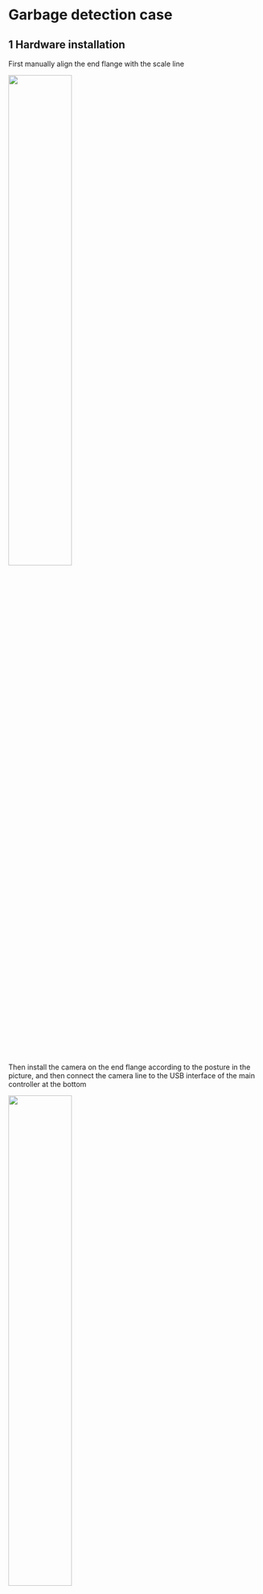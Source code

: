 # Garbage detection case

## 1 Hardware installation
First manually align the end flange with the scale line

<img src="img/cam1.jpg" width="50%">

Then install the camera on the end flange according to the posture in the picture, and then connect the camera line to the USB interface of the main controller at the bottom

<img src="img/cam2.jpg" width="50%">

Then install the gripper on the Lego socket of the camera according to the posture in the picture.

<img src="img/gripper.jpg" width="50%">

Then connect the gripper line to the 3PIN interface of the robot arm

<img src="img/line.jpg" width="50%">

## 2 Software operation
Open a terminal and enter the command, press the keyboard Enter key to run
```bash
export CAM_TYPE=usb
```
Then enter the following command to start the camera recognition node
```bash
ros2 launch dnn_node_example dnn_node_example.launch.py dnn_example_config_file:=config/ppyoloworkconfig.json dnn_example_msg_pub_topic_name:=ai_msg_mono2d_trash_detection dnn_example_image_width:=640 dnn_example_image_height:=480
```
输出log显示，节点运行成功
```shell
[example-1] [INFO] [1665646256.967568866] [dnn]: The model input 0 width is 416 and height is 416
[example-1] [WARN] [1665646256.967698807] [dnn]: Run default SetOutputParser.
[example-1] [WARN] [1665646256.967754550] [dnn]: Set output parser with default dnn node parser, you will get all output tensors and should parse output_tensors in PostProcess.
[example-1] [INFO] [1665646256.967794962] [dnn impl]: Set default output parser
[example-1] [INFO] [1665646256.967972439] [dnn]: Task init.
[example-1] [INFO] [1665646256.970036756] [dnn]: Set task_num [4]
[example-1] [INFO] [1665646256.970176988] [example]: The model input width is 416 and height is 416
[example-1] [WARN] [1665646256.970260061] [example]: Create ai msg publisher with topic_name: hobot_dnn_detection
[example-1] [INFO] [1665646256.977452592] [example]: Dnn node feed with local image: config/trashDet0028.jpg
[example-1] [INFO] [1665646257.027170005] [dnn]: task id: 3 set bpu core: 2
[example-1] [INFO] [1665646257.057492754] [example]: Output from frame_id: feedback, stamp: 0.0
[example-1] [INFO] [1665646257.063816821] [PostProcessBase]: out box size: 1
[example-1] [INFO] [1665646257.064070497] [PostProcessBase]: det rect: 216.061 223.173 317.97 282.748, det type: trash, score:0.80733
[example-1] [INFO] [1665646257.064206479] [ClassificationPostProcess]: out cls size: 0
[example-1] [INFO] [1665646257.068688365] [ImageUtils]: target size: 1
[example-1] [INFO] [1665646257.068836554] [ImageUtils]: target type: trash, rois.size: 1
[example-1] [INFO] [1665646257.068884048] [ImageUtils]: roi.type: , x_offset: 216 y_offset: 223 width: 101 height: 59
[example-1] [WARN] [1665646257.071375688] [ImageUtils]: Draw result to file: render_feedback_0_0.jpeg
```

Enter http://IP:8000 in the browser on the PC to view the image and algorithm rendering effects (IP is the IP address of RDK):

<img src="img/trash.jpg" width="50%">

### Example Program
```python
import rclpy
from rclpy.node import Node
from ai_msgs.msg import PerceptionTargets
from sensor_msgs.msg import CompressedImage
from pymycobot import MyCobot280RDKX5,utils
import time
import cv2
import numpy as np
import threading
class MinimalSubscriber(Node):
    def __init__(self):
        self.mc=MyCobot280RDKX5("/dev/ttyS1",1000000)
        self.mc.set_fresh_mode(1)
        self.mc.sync_send_angles([0,0,-90,0,0,136.21],50)
        self.mc.set_gripper_state(1,100)
        self.mc.get_angles()
        print("ok")
        super().__init__('minimal_subscriber')
        self.subscription = self.create_subscription(
            PerceptionTargets,
            '/ai_msg_mono2d_trash_detection',
            self.listener_callback,
            10)
        self.cameraMatrix =np.array([
            [827.29511682, 0., 368.87666292],
            [0.,  824.88958537, 262.03016541],
            [0., 0., 1.]])
        self.distCoeffs = np.array(([[0.21780081, -0.56324781, 0.01165061,   0.01845253,
                    -1.0631406]]))
        self.cam_coords=[170.0, -61.5, 189.6, 179.14, -1.87, -134.35] 
        self.lock = threading.Lock()
        self.flag=0
        self.count=1

    def calculate_center(self,roi):
        
        x_center = roi.x_offset + roi.width / 2
        y_center = roi.y_offset + roi.height / 2
        return [x_center, y_center]
    
    def pixel_to_camera(self,u, v):
        fx = self.cameraMatrix[0, 0]  
        fy = self.cameraMatrix[1, 1]  
        cx = self.cameraMatrix[0, 2]  
        cy = self.cameraMatrix[1, 2]  
        Z=0.241

        X = (u - cx) * Z / fx
        Y = (v - cy) * Z / fy
        X=float(round(X*1000,2))
        Y=float(round(Y*1000,2))
        
        return [X, Y]
    

    def listener_callback(self, msg):
        
        for target in msg.targets:
            for rois in target.rois:   
                with self.lock:
                    if  self.count==1:
                        # self.get_logger().info(f'Value: "{rois.type}",rect:"{rois.rect}"')
                        result=self.calculate_center(rois.rect)
                        xy=self.pixel_to_camera(result[0],result[1])
                        self.mc.set_gripper_state(0,100)
                        self.cam_coords[1]=self.cam_coords[1]+20
                        self.cam_coords[0]=self.cam_coords[0]+30
                        
                        self.cam_coords[0]=self.cam_coords[0]-xy[0]
                        self.cam_coords[1]=self.cam_coords[1]+xy[1]
                        self.cam_coords[2]=150
                        self.mc.send_coords(self.cam_coords,50,1)
                        time.sleep(3)
                        self.cam_coords[2]=120
                        self.mc.send_coords(self.cam_coords,50,1)
                        time.sleep(3)
                        self.mc.set_gripper_state(1,100)
                        time.sleep(2)
                        self.cam_coords[2]=150
                        self.mc.send_coords(self.cam_coords,50,1)
                        time.sleep(3)
                        self.mc.send_angles([-60,0,-90,0,0,136.21],50)
                        time.sleep(2)
                        self.mc.set_gripper_state(0,100)
                        time.sleep(2)
                        self.mc.set_gripper_state(1,100)
                        time.sleep(2)
                        self.cam_coords=None
                        self.mc.send_angles([0,0,-90,0,0,136.21],50)
                        time.sleep(2)
                        while self.cam_coords is None:
                            for i in range(3):
                                self.cam_coords=self.mc.get_coords()
                        self.flag=0
                        self.count=1

                    


def main(args=None):
    rclpy.init(args=args)
    minimal_subscriber = MinimalSubscriber()
    rclpy.spin(minimal_subscriber)
    minimal_subscriber.destroy_node()
    rclpy.shutdown()

if __name__ == '__main__':
    main()
```

## Effect display

[Video link](https://www.bilibili.com/video/BV1jTKweBEjJ/?spm_id_from=333.1387.homepage.video_card.click&vd_source=672e3f7240eaaca210b45e7c033dc45f)

<img src="img/lj.png" width="50%">
